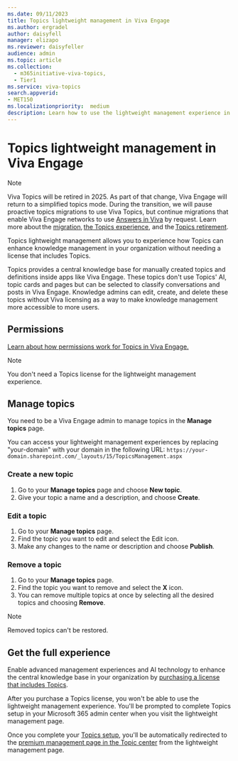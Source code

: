```yaml
---
ms.date: 09/11/2023
title: Topics lightweight management in Viva Engage
ms.author: ergradel
author: daisyfell
manager: elizapo
ms.reviewer: daisyfeller
audience: admin
ms.topic: article
ms.collection:
  - m365initiative-viva-topics,
  - Tier1
ms.service: viva-topics 
search.appverid:
- MET150  
ms.localizationpriority:  medium
description: Learn how to use the lightweight management experience in Viva Engage.
---
```

# Topics lightweight management in Viva Engage

>[!NOTE]
>Viva Topics will be retired in 2025. As part of that change, Viva Engage will return to a simplified topics mode. During the transition, we will pause proactive topics migrations to use Viva Topics, but continue migrations that enable Viva Engage networks to use [Answers in Viva](/viva/engage/eac-answers-overview-set-up#technical-requirements) by request. Learn more about the [migration](/microsoft-365/topics/topic-experiences-viva-engage), [the Topics experience](https://support.microsoft.com/topic/viva-topics-experience-in-yammer-8e85bc0d-086e-49a2-974b-39f60129257d), and the [Topics retirement](/microsoft-365/topics/changes-coming-to-topics).

Topics lightweight management allows you to experience how Topics can enhance knowledge management in your organization without needing a license that includes Topics.

Topics provides a central knowledge base for manually created topics and definitions inside apps like Viva Engage. These topics don't use Topics' AI, topic cards and pages but can be selected to classify conversations and posts in Viva Engage. Knowledge admins can edit, create, and delete these topics without Viva licensing as a way to make knowledge management more accessible to more users.

## Permissions

[Learn about how permissions work for Topics in Viva Engage.](/viva/topics/topic-experiences-viva-engage#topics-permissions-and-licenses)

>[!NOTE]
>You don't need a Topics license for the lightweight management experience.

## Manage topics

You need to be a Viva Engage admin to manage topics in the **Manage topics** page.

You can access your lightweight management experiences by replacing "your-domain" with your domain in the following URL:
`https://your-domain.sharepoint.com/_layouts/15/TopicsManagement.aspx`

### Create a new topic

1. Go to your **Manage topics** page and choose **New topic**.
1. Give your topic a name and a description, and choose **Create**.

### Edit a topic

1. Go to your **Manage topics** page.
1. Find the topic you want to edit and select the Edit icon.
1. Make any changes to the name or description and choose **Publish**.

### Remove a topic

1. Go to your **Manage topics** page.
1. Find the topic you want to remove and select the **X** icon.
1. You can remove multiple topics at once by selecting all the desired topics and choosing **Remove**.

>[!NOTE]
>Removed topics can't be restored.

## Get the full experience

Enable advanced management experiences and AI technology to enhance the central knowledge base in your organization by [purchasing a license that includes Topics](https://www.microsoft.com/microsoft-viva/topics).

After you purchase a Topics license, you won't be able to use the lightweight management experience. You'll be prompted to complete Topics setup in your Microsoft 365 admin center when you visit the lightweight management page.

Once you complete your [Topics setup](set-up-topic-experiences.md), you'll be automatically redirected to the [premium management page in the Topic center](manage-topics.md) from the lightweight management page.
